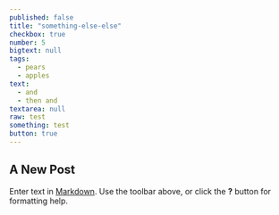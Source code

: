 ```yaml
---
published: false
title: "something-else-else"
checkbox: true
number: 5
bigtext: null
tags: 
  - pears
  - apples
text: 
  - and
  - then and
textarea: null
raw: test
something: test
button: true
---
```




 
## A New Post

Enter text in [Markdown](http://daringfireball.net/projects/markdown/). Use the toolbar above, or click the **?** button for formatting help.
